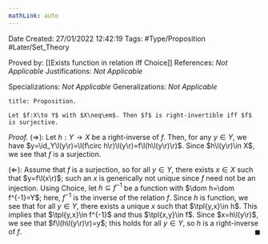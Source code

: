 ```yaml
---
mathLink: auto
---
```


<div class="topSpace"></div>

Date Created: 27/01/2022 12:42:19
Tags: #Type/Proposition #Later/Set_Theory

Proved by: [[Exists function in relation iff Choice]]
References: <i>Not Applicable</i>
Justifications: <i>Not Applicable</i>

Specializations: <i>Not Applicable</i>
Generalizations: <i>Not Applicable</i>

``` ad-Proposition
title: Proposition.

Let $f:X\to Y$ with $X\neq\em$. Then $f$ is right-invertible iff $f$ is surjective.

```

<i>Proof.</i> ($\Rightarrow$): Let $h:Y\to X$ be a right-inverse of $f$. Then, for any $y\in Y$, we have $y=\id_Y\l(y\r)=\l(f\circ h\r)\l(y\r)=f\l(h\l(y\r)\r)$. Since $h\l(y\r)\in X$, we see that $f$ is a surjection.

($\Leftarrow$): Assume that $f$ is a surjection, so for all $y\in Y$, there exists $x\in X$ such that $y=f\l(x\r)$; such an $x$ is generically not unique since $f$ need not be an injection. Using Choice, let $h\subseteq f^{-1}$ be a function with $\dom h=\dom f^{-1}=Y$; here, $f^{-1}$ is the inverse of the relation $f$. Since $h$ is function, we see that for all $y\in Y$, there exists a unique $x$ such that $\tpl{y,x}\in h$. This implies that $\tpl{y,x}\in f^{-1}$ and thus $\tpl{x,y}\in f$. Since $x=h\l(y\r)$, we see that $f\l(h\l(y\r)\r)=y$; this holds for all $y\in Y$, so $h$ is a right-inverse of $f$.<span style="float:right;">$\blacksquare$</span>
